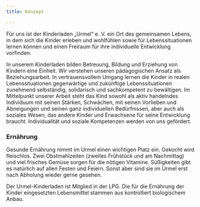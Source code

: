 ```yaml
---
title: Konzept

---
```


Für uns ist der Kinderladen „Urmel“ e. V. ein Ort des gemeinsamen Lebens, in dem sich die Kinder erleben und wohlfühlen sowie für Lebenssituationen lernen können und einen Freiraum für ihre individuelle Entwicklung vorfinden.

In unserem Kinderladen bilden Betreuung, Bildung und Erziehung von Kindern eine Einheit. Wir verstehen unseren pädagogischen Ansatz als Beziehungsarbeit. In vertrauensvollem Umgang lernen die Kinder in realen Lebenssituationen gegenwärtige und zukünftige Lebenssituationen zunehmend selbständig, solidarisch und sachkompetent zu bewältigen. Im Mittelpunkt unserer Arbeit steht das Kind sowohl als aktiv handelndes Individuum mit seinen Stärken, Schwächen, mit seinen Vorlieben und Abneigungen und seinen ganz individuellen Bedürfnissen, aber auch als soziales Wesen, das andere Kinder und Erwachsene für seine Entwicklung braucht. Individualität und soziale Kompetenzen werden von uns gefördert.

### Ernährung

Gesunde Ernährung nimmt im Urmel einen wichtigen Platz ein. Gekocht wird fleischlos. Zwei Obstmahlzeiten (zweites Frühstück und am Nachmittag) und viel frisches Gemüse sorgen für die nötigen Vitamine. Süßigkeiten gibt es natürlich auf allen Festen und Feiern. Sonst aber sind sie im Urmel erst nach Abholung wieder gerne gesehen.

Der Urmel-Kinderladen ist Mitglied in der LPG. Die für die Ernährung der Kinder eingesetzten Lebensmittel stammen aus kontrolliert biologischem Anbau.
